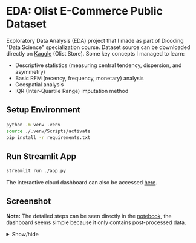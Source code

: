 # EDA: Olist E-Commerce Public Dataset
Exploratory Data Analysis (EDA) project that I made as part of Dicoding "Data Science" specialization course. Dataset source can be downloaded directly on [Kaggle](https://www.kaggle.com/datasets/olistbr/brazilian-ecommerce) (Olist Store). Some key concepts I managed to learn:
- Descriptive statistics (measuring central tendency, dispersion, and asymmetry)
- Basic RFM (recency, frequency, monetary) analysis
- Geospatial analysis
- IQR (Inter-Quartile Range) imputation method

## Setup Environment

``` sh
python -m venv .venv
source ./.venv/Scripts/activate
pip install -r requirements.txt
```

## Run Streamlit App

``` sh
streamlit run ./app.py
```

The interactive cloud dashboard can also be accessed [here](https://dico-ds-i2gxvjkzmpxuk9gm96rrea.streamlit.app/).

## Screenshot

**Note:** The detailed steps can be seen directly in the [notebook](notebook.ipynb), the dashboard seems simple because it only contains post-processed data.

<details>
    <summary>Show/hide</summary>
    <img src="dashboard/screenshot.png">
</details>